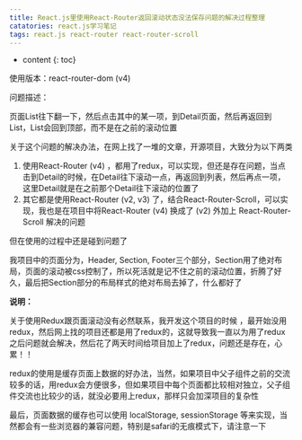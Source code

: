 ```yaml
---
title: React.js里使用React-Router返回滚动状态没法保存问题的解决过程整理
catatories: react.js学习笔记
tags: react.js react-router react-router-scroll
---
```


* content
{: toc}

使用版本：react-router-dom (v4)

问题描述：

页面List往下翻一下，然后点击其中的某一项，到Detail页面，然后再返回到List，List会回到顶部，而不是在之前的滚动位置





关于这个问题的解决办法，在网上找了一堆的文章，开源项目，大致分为以下两类

1. 使用React-Router (v4) ，都用了redux，可以实现，但还是存在问题，当点击到Detail的时候，在Detail往下滚动一点，再返回到列表，然后再点一项，这里Detail就是在之前那个Detail往下滚动的位置了
2. 其它都是使用React-Router (v2, v3) 了，结合React-Router-Scroll，可以实现，我也是在项目中将React-Router (v4) 换成了 (v2) 外加上 React-Router-Scroll 解决的问题

但在使用的过程中还是碰到问题了

我项目中的页面分为，Header, Section, Footer三个部分，Section用了绝对布局，页面的滚动被css控制了，所以死活就是记不住之前的滚动位置，折腾了好久，最后把Section部分的布局样式的绝对布局去掉了，什么都好了

**说明：**

关于使用Redux跟页面滚动没有必然联系，我开发这个项目的时候 ，最开始没用redux，然后网上找的项目还都是用了redux的，这就导致我一直以为用了redux之后问题就会解决，然后花了两天时间给项目加上了redux，问题还是存在，心累！！

redux的使用是缓存页面上数据的好办法，当然，如果项目中父子组件之前的交流较多的话，用redux会方便很多，但如果项目中每个页面都比较相对独立，父子组件交流也比较少的话，就没必要用上redux，那样只会加深项目的复杂性

最后，页面数据的缓存也可以使用 localStorage, sessionStorage 等来实现，当然都会有一些浏览器的兼容问题，特别是safari的无痕模式下，请注意一下

